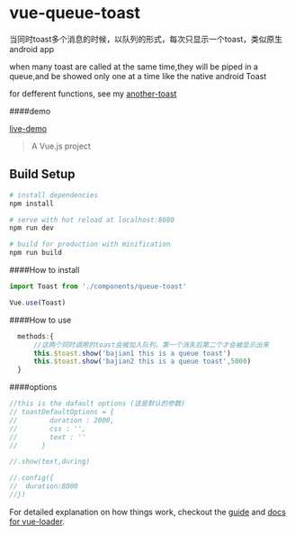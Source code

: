 # vue-queue-toast
当同时toast多个消息的时候，以队列的形式，每次只显示一个toast，类似原生android app

when many toast are called at the same time,they will be piped in a queue,and be showed only one at a time like the native android Toast

for defferent functions, see my [another-toast](https://github.com/bajian/vue-toast)

####demo

[live-demo](https://rawgit.com/bajian/vue-queue-toast/master/dist/demo2.html)

> A Vue.js project

## Build Setup

``` bash
# install dependencies
npm install

# serve with hot reload at localhost:8080
npm run dev

# build for production with minification
npm run build
```

####How to install
``` js
import Toast from './components/queue-toast'

Vue.use(Toast)
```

####How to use
``` js
  methods:{
      //这两个同时调用的toast会被加入队列，第一个消失后第二个才会被显示出来
      this.$toast.show('bajian1 this is a queue toast')
      this.$toast.show('bajian2 this is a queue toast',5000)
  }
```
####options
``` js
//this is the dafault options (这是默认的参数) 
// toastDefaultOptions = {
//        duration : 2000,
//        css : '',
//        text : ''
//      }

//.show(text,during)

//.config({
//  duration:8000
//})

```

For detailed explanation on how things work, checkout the [guide](http://vuejs-templates.github.io/webpack/) and [docs for vue-loader](http://vuejs.github.io/vue-loader).
